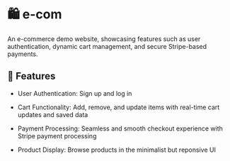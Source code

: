 # 🛍️ e-com
An e-commerce demo website, showcasing features such as user authentication, dynamic cart management, and secure Stripe-based payments.

## 🚀 Features
- User Authentication: Sign up and log in

- Cart Functionality: Add, remove, and update items with real-time cart updates and saved data

- Payment Processing: Seamless and smooth checkout experience with Stripe payment processing

- Product Display: Browse products in the minimalist but reponsive UI

